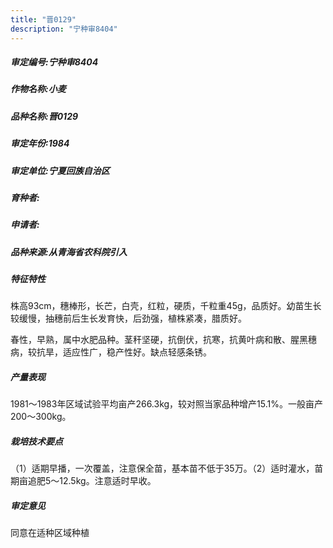 ```yaml
---
title: "晋0129"
description: "宁种审8404"
---
```

##### 审定编号:宁种审8404

##### 作物名称:小麦

##### 品种名称:晋0129

##### 审定年份:1984

##### 审定单位:宁夏回族自治区

##### 育种者:        

##### 申请者:        

##### 品种来源:从青海省农科院引入

##### 特征特性
株高93cm，穗棒形，长芒，白壳，红粒，硬质，千粒重45g，品质好。幼苗生长较缓慢，抽穗前后生长发育快，后劲强，植株紧凑，腊质好。 
春性，早熟，属中水肥品种。茎秆坚硬，抗倒伏，抗寒，抗黄叶病和散、腥黑穗病，较抗旱，适应性广，稳产性好。缺点轻感条锈。


##### 产量表现
1981～1983年区域试验平均亩产266.3kg，较对照当家品种增产15.1%。一般亩产200～300kg。

##### 栽培技术要点
（1）适期早播，一次覆盖，注意保全苗，基本苗不低于35万。（2）适时灌水，苗期亩追肥5～12.5kg。注意适时早收。

##### 审定意见
同意在适种区域种植
